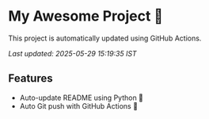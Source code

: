 # My Awesome Project 🚀

This project is automatically updated using GitHub Actions.

_Last updated: 2025-05-29 15:19:35 IST_

## Features
- Auto-update README using Python 🐍
- Auto Git push with GitHub Actions 🤖
